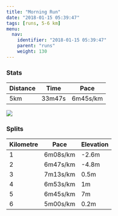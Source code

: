 ```yaml
---
title: "Morning Run"
date: "2018-01-15 05:39:47"
tags: [runs, 5-6 km]
menu:
  nav:
    identifier: "2018-01-15 05:39:47"
    parent: "runs"
    weight: 130
---
```


### Stats

| Distance | Time | Pace |
|----------|------|------|
|5km|33m47s|6m45s/km|

<img src='https://maps.googleapis.com/maps/api/staticmap?maptype=roadmap&path=enc:oxjeIfevLmIu@cC`D|@vFuBl]bA|Ag@vCfBj@mAjAJbD|DvQrGhMRvD`BbAlBlR|D|GpGrAlHvO_IkPkDSuE{GkDcMc@mMmH_HgFiXSmC`AaAcBsB~@qo@dGcAhDpChBaBdAvC&key=AIzaSyAfqMeaZ1CCJFGP5cWud__oZnT_Pybg-1M&size=800x800&markers=color:yellow|label:S|53.47224,-2.24868&markers=color:green|label:F|53.47137000000002,-2.2490799999999993'>

### Splits

| Kilometre | Pace | Elevation |
|------|------|-----------|
|1|6m08s/km|-2.6m|
|2|6m47s/km|-4.8m|
|3|7m13s/km|0.5m|
|4|6m53s/km|1m|
|5|6m45s/km|7m|
|6|5m00s/km|0.2m|
